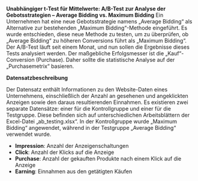**Unabhängiger t-Test für Mittelwerte: A/B-Test zur Analyse der Gebotsstrategien – Average Bidding vs. Maximum Bidding**
Ein Unternehmen hat eine neue Gebotsstrategie namens „Average Bidding“ als Alternative zur bestehenden „Maximum Bidding“-Methode eingeführt. Es wurde entschieden, diese neue Methode zu testen, um zu überprüfen, ob „Average Bidding“ zu höheren Conversions führt als „Maximum Bidding“. Der A/B-Test läuft seit einem Monat, und nun sollen die Ergebnisse dieses Tests analysiert werden. Der maßgebliche Erfolgsmesser ist die „Kauf“-Conversion (Purchase). Daher sollte die statistische Analyse auf der „Purchasemetrix“ basieren.

**Datensatzbeschreibung**

Der Datensatz enthält Informationen zu den Website-Daten eines Unternehmens, einschließlich der Anzahl an gesehenen und angeklickten Anzeigen sowie den daraus resultierenden Einnahmen. Es existieren zwei separate Datensätze: einer für die Kontrollgruppe und einer für die Testgruppe. Diese befinden sich auf unterschiedlichen Arbeitsblättern der Excel-Datei „ab_testing.xlsx“. In der Kontrollgruppe wurde „Maximum Bidding“ angewendet, während in der Testgruppe „Average Bidding“ verwendet wurde.

- **Impression**: Anzahl der Anzeigenschaltungen
- **Click**: Anzahl der Klicks auf die Anzeige
- **Purchase**: Anzahl der gekauften Produkte nach einem Klick auf die Anzeige
- **Earning**: Einnahmen aus den getätigten Käufen

